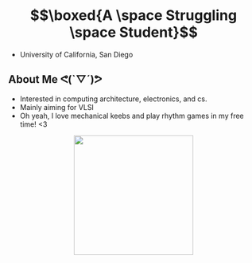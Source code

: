 # $$\boxed{A \space Struggling \space Student}$$
- University of California, San Diego
## About Me ᕙ(`▽´)ᕗ
- Interested in computing architecture, electronics, and cs.
- Mainly aiming for VLSI
- Oh yeah, I love mechanical keebs and play rhythm games in my free time! <3

<div id="header" align="center">
  <img src="https://i.giphy.com/media/v1.Y2lkPTc5MGI3NjExNHFrd2R0bDdzZXcyMWlocjIyZDh4bzZ2NnQwZHBzaWI3M2g5ZXZ4dCZlcD12MV9pbnRlcm5hbF9naWZfYnlfaWQmY3Q9Zw/M8ubTcdyKsJAj5DsLC/giphy.gif" width="240"/>
</div>


